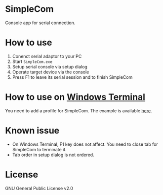 # SimpleCom

Console app for serial connection.

# How to use

1. Conenct serial adaptor to your PC
2. Start `SimpleCom.exe`
3. Setup serial console via setup dialog
4. Operate target device via the console
5. Press F1 to leave its serial session and to finish SimpleCom

# How to use on [Windows Terminal](https://github.com/microsoft/terminal)

You need to add a profile for SimpleCom. The example is available [here](WindowsTerminal-setting-example/profile.json).

# Known issue

* On Windows Terminal, F1 key does not affect. You need to close tab for SimpleCom to terminate it.
* Tab order in setup dialog is not ordered.

# License

GNU General Public License v2.0
